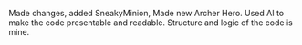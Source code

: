 Made changes, added SneakyMinion, Made new Archer Hero. Used AI to make the code presentable and readable. Structure and logic of the code is mine. 
